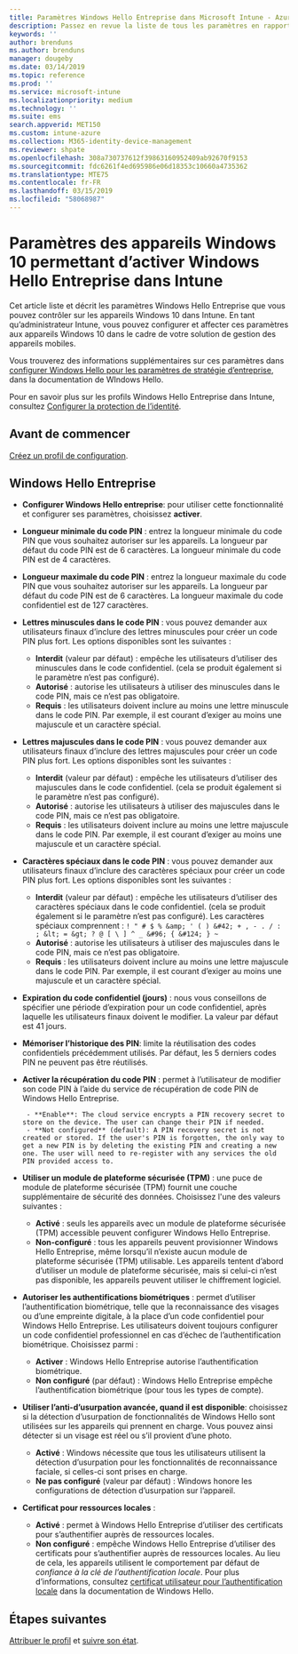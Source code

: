 ```yaml
---
title: Paramètres Windows Hello Entreprise dans Microsoft Intune - Azure | Microsoft Docs
description: Passez en revue la liste de tous les paramètres en rapport avec le code PIN, la biométrie et la détection d’usurpation dans un profil de protection d’identité pour utiliser et configurer Windows Hello Entreprise sur des appareils Windows 10 dans Microsoft Intune.
keywords: ''
author: brenduns
ms.author: brenduns
manager: dougeby
ms.date: 03/14/2019
ms.topic: reference
ms.prod: ''
ms.service: microsoft-intune
ms.localizationpriority: medium
ms.technology: ''
ms.suite: ems
search.appverid: MET150
ms.custom: intune-azure
ms.collection: M365-identity-device-management
ms.reviewer: shpate
ms.openlocfilehash: 308a730737612f39863160952409ab92670f9153
ms.sourcegitcommit: fdc6261f4ed695986e06d18353c10660a4735362
ms.translationtype: MTE75
ms.contentlocale: fr-FR
ms.lasthandoff: 03/15/2019
ms.locfileid: "58068987"
---
```

# <a name="windows-10-device-settings-to-enable-windows-hello-for-business-in-intune"></a>Paramètres des appareils Windows 10 permettant d’activer Windows Hello Entreprise dans Intune

Cet article liste et décrit les paramètres Windows Hello Entreprise que vous pouvez contrôler sur les appareils Windows 10 dans Intune. En tant qu’administrateur Intune, vous pouvez configurer et affecter ces paramètres aux appareils Windows 10 dans le cadre de votre solution de gestion des appareils mobiles. 

Vous trouverez des informations supplémentaires sur ces paramètres dans [configurer Windows Hello pour les paramètres de stratégie d’entreprise](https://docs.microsoft.com/windows/security/identity-protection/hello-for-business/hello-cert-trust-policy-settings), dans la documentation de WIndows Hello.


Pour en savoir plus sur les profils Windows Hello Entreprise dans Intune, consultez [Configurer la protection de l’identité](identity-protection-configure.md).

## <a name="before-you-begin"></a>Avant de commencer

[Créez un profil de configuration](identity-protection-configure.md#create-the-device-profile).

## <a name="windows-hello-for-business"></a>Windows Hello Entreprise

- **Configurer Windows Hello entreprise**: pour utiliser cette fonctionnalité et configurer ses paramètres, choisissez **activer**.
- **Longueur minimale du code PIN** : entrez la longueur minimale du code PIN que vous souhaitez autoriser sur les appareils. La longueur par défaut du code PIN est de 6 caractères. La longueur minimale du code PIN est de 4 caractères.
- **Longueur maximale du code PIN** : entrez la longueur maximale du code PIN que vous souhaitez autoriser sur les appareils. La longueur par défaut du code PIN est de 6 caractères. La longueur maximale du code confidentiel est de 127 caractères.  
- **Lettres minuscules dans le code PIN** : vous pouvez demander aux utilisateurs finaux d’inclure des lettres minuscules pour créer un code PIN plus fort. Les options disponibles sont les suivantes :

  - **Interdit** (valeur par défaut) : empêche les utilisateurs d’utiliser des minuscules dans le code confidentiel. (cela se produit également si le paramètre n’est pas configuré).
  - **Autorisé** : autorise les utilisateurs à utiliser des minuscules dans le code PIN, mais ce n’est pas obligatoire.
  - **Requis** : les utilisateurs doivent inclure au moins une lettre minuscule dans le code PIN. Par exemple, il est courant d’exiger au moins une majuscule et un caractère spécial.

- **Lettres majuscules dans le code PIN** : vous pouvez demander aux utilisateurs finaux d’inclure des lettres majuscules pour créer un code PIN plus fort. Les options disponibles sont les suivantes :

  - **Interdit** (valeur par défaut) : empêche les utilisateurs d’utiliser des majuscules dans le code confidentiel. (cela se produit également si le paramètre n’est pas configuré).
  - **Autorisé** : autorise les utilisateurs à utiliser des majuscules dans le code PIN, mais ce n’est pas obligatoire.
  - **Requis** : les utilisateurs doivent inclure au moins une lettre majuscule dans le code PIN. Par exemple, il est courant d’exiger au moins une majuscule et un caractère spécial.

- **Caractères spéciaux dans le code PIN** : vous pouvez demander aux utilisateurs finaux d’inclure des caractères spéciaux pour créer un code PIN plus fort. Les options disponibles sont les suivantes :

  - **Interdit** (valeur par défaut) : empêche les utilisateurs d’utiliser des caractères spéciaux dans le code confidentiel. (cela se produit également si le paramètre n’est pas configuré).
    Les caractères spéciaux comprennent : `! " # $ % &amp; ' ( ) &#42; + , - . / : ; &lt; = &gt; ? @ [ \ ] ^ _ &#96; { &#124; } ~`
  - **Autorisé** : autorise les utilisateurs à utiliser des majuscules dans le code PIN, mais ce n’est pas obligatoire.
  - **Requis** : les utilisateurs doivent inclure au moins une lettre majuscule dans le code PIN. Par exemple, il est courant d’exiger au moins une majuscule et un caractère spécial.

- **Expiration du code confidentiel (jours)** : nous vous conseillons de spécifier une période d’expiration pour un code confidentiel, après laquelle les utilisateurs finaux doivent le modifier. La valeur par défaut est 41 jours.

- **Mémoriser l’historique des PIN**: limite la réutilisation des codes confidentiels précédemment utilisés. Par défaut, les 5 derniers codes PIN ne peuvent pas être réutilisés.  
- **Activer la récupération du code PIN** : permet à l’utilisateur de modifier son code PIN à l’aide du service de récupération de code PIN de Windows Hello Entreprise.

       - **Enable**: The cloud service encrypts a PIN recovery secret to store on the device. The user can change their PIN if needed.  
       - **Not configured** (default): A PIN recovery secret is not created or stored. If the user's PIN is forgotten, the only way to get a new PIN is by deleting the existing PIN and creating a new one. The user will need to re-register with any services the old PIN provided access to.  

- **Utiliser un module de plateforme sécurisée (TPM)** : une puce de module de plateforme sécurisée (TPM) fournit une couche supplémentaire de sécurité des données. Choisissez l'une des valeurs suivantes :  
  - **Activé** : seuls les appareils avec un module de plateforme sécurisée (TPM) accessible peuvent configurer Windows Hello Entreprise.
  - **Non-configuré** : tous les appareils peuvent provisionner Windows Hello Entreprise, même lorsqu’il n’existe aucun module de plateforme sécurisée (TPM) utilisable. Les appareils tentent d’abord d’utiliser un module de plateforme sécurisée, mais si celui-ci n’est pas disponible, les appareils peuvent utiliser le chiffrement logiciel.  

- **Autoriser les authentifications biométriques** : permet d’utiliser l’authentification biométrique, telle que la reconnaissance des visages ou d’une empreinte digitale, à la place d’un code confidentiel pour Windows Hello Entreprise. Les utilisateurs doivent toujours configurer un code confidentiel professionnel en cas d’échec de l’authentification biométrique. Choisissez parmi :

  - **Activer** : Windows Hello Entreprise autorise l’authentification biométrique.
  - **Non configuré** (par défaut) : Windows Hello Entreprise empêche l’authentification biométrique (pour tous les types de compte).

- **Utiliser l’anti-d’usurpation avancée, quand il est disponible**: choisissez si la détection d’usurpation de fonctionnalités de Windows Hello sont utilisées sur les appareils qui prennent en charge. Vous pouvez ainsi détecter si un visage est réel ou s’il provient d’une photo.

  - **Activé** : Windows nécessite que tous les utilisateurs utilisent la détection d’usurpation pour les fonctionnalités de reconnaissance faciale, si celles-ci sont prises en charge.  
  - **Ne pas configuré** (valeur par défaut) : Windows honore les configurations de détection d’usurpation sur l’appareil.

- **Certificat pour ressources locales** : 

  - **Activé** : permet à Windows Hello Entreprise d’utiliser des certificats pour s’authentifier auprès de ressources locales.
  - **Non configuré** : empêche Windows Hello Entreprise d’utiliser des certificats pour s’authentifier auprès de ressources locales. Au lieu de cela, les appareils utilisent le comportement par défaut de *confiance à la clé de l’authentification locale*. Pour plus d’informations, consultez [certificat utilisateur pour l’authentification locale](https://docs.microsoft.com/windows/security/identity-protection/hello-for-business/hello-cert-trust-policy-settings#use-certificate-for-on-premises-authentication) dans la documentation de Windows Hello.  
## <a name="next-steps"></a>Étapes suivantes

[Attribuer le profil](device-profile-assign.md) et [suivre son état](device-profile-monitor.md).
